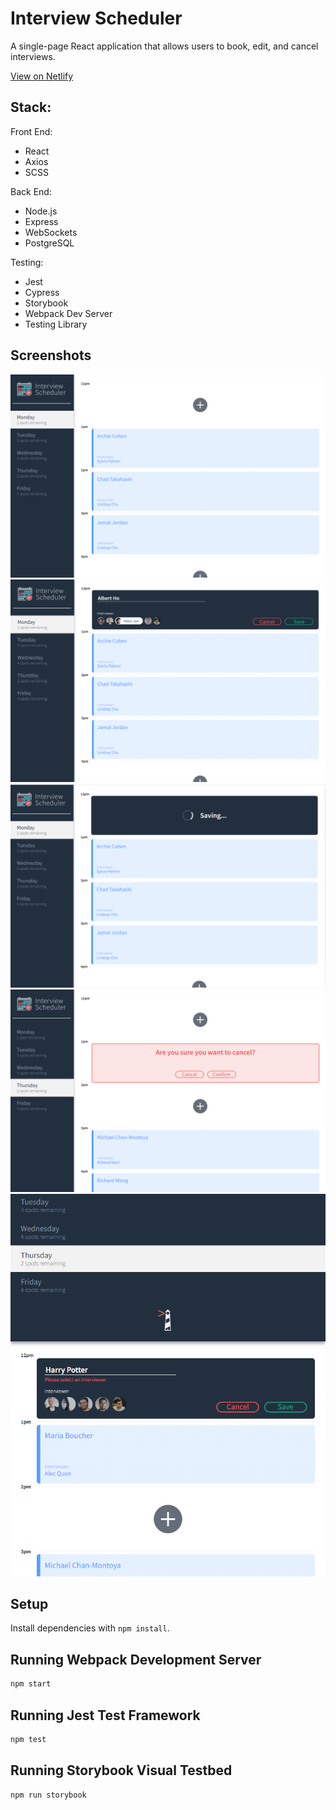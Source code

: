 # Interview Scheduler

A single-page React application that allows users to book, edit, and cancel interviews.

[View on Netlify](https://angry-yalow-159515.netlify.app/)

## Stack:

Front End:

- React
- Axios
- SCSS

Back End:

- Node.js
- Express
- WebSockets
- PostgreSQL

Testing:

- Jest
- Cypress
- Storybook
- Webpack Dev Server
- Testing Library

## Screenshots

!["home page"](https://github.com/albho/scheduler/blob/master/docs/home.png)
!["appointment form"](https://github.com/albho/scheduler/blob/master/docs/appointment-form.png)
!["saving"](https://github.com/albho/scheduler/blob/master/docs/saving.png)
!["confirm delete"](https://github.com/albho/scheduler/blob/master/docs/confirm-delete.png)
!["error handling"](https://github.com/albho/scheduler/blob/master/docs/error-handling.png)

## Setup

Install dependencies with `npm install`.

## Running Webpack Development Server

```sh
npm start
```

## Running Jest Test Framework

```sh
npm test
```

## Running Storybook Visual Testbed

```sh
npm run storybook
```
